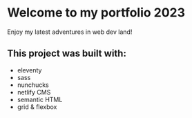 # Welcome to my portfolio 2023

Enjoy my latest adventures in web dev land!

## This project was built with:

- eleventy
- sass
- nunchucks
- netlify CMS
- semantic HTML
- grid & flexbox

